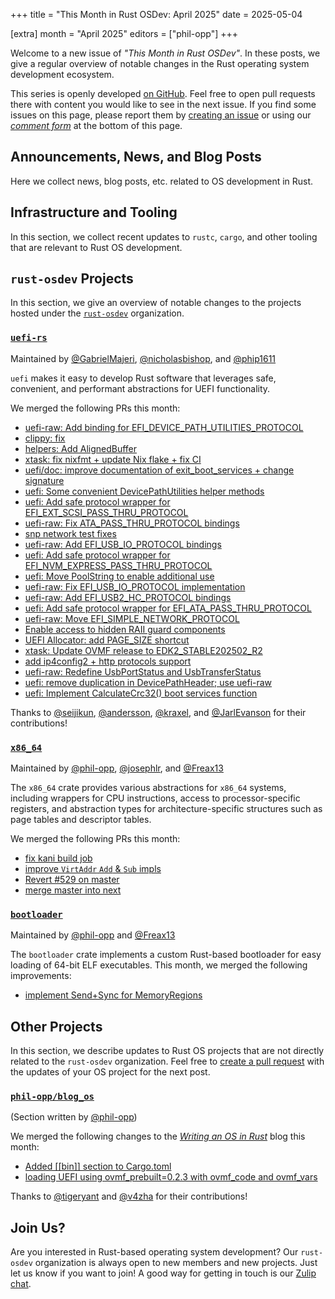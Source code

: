 +++
title = "This Month in Rust OSDev: April 2025"
date = 2025-05-04

[extra]
month = "April 2025"
editors = ["phil-opp"]
+++

Welcome to a new issue of _"This Month in Rust OSDev"_. In these posts, we give a regular overview of notable changes in the Rust operating system development ecosystem.

<!-- more -->

This series is openly developed [on GitHub](https://github.com/rust-osdev/homepage/). Feel free to open pull requests there with content you would like to see in the next issue. If you find some issues on this page, please report them by [creating an issue](https://github.com/rust-osdev/homepage/issues/new) or using our <a href="#comment-form">_comment form_</a> at the bottom of this page.

<!--
    This is a draft for the upcoming "This Month in Rust OSDev (April 2025)" post.
    Feel free to create pull requests against the `next` branch to add your
    content here.
    Please take a look at the past posts on https://rust-osdev.com/ to see the
    general structure of these posts.
-->

## Announcements, News, and Blog Posts

Here we collect news, blog posts, etc. related to OS development in Rust.

<!--
Please follow this template:

- [Title](https://example.com)
  - (optional) Some additional context
-->


## Infrastructure and Tooling

In this section, we collect recent updates to `rustc`, `cargo`, and other tooling that are relevant to Rust OS development.

<!--
    Please use the following template:

- [Title](https://example.com)
  - (optional) Some additional context
-->


## `rust-osdev` Projects

In this section, we give an overview of notable changes to the projects hosted under the [`rust-osdev`](https://github.com/rust-osdev/about) organization.

<!--
    Please use the following template:

    ### [`repo_name`](https://github.com/rust-osdev/repo_name)
    <span class="maintainers">Maintained by [@maintainer_1](https://github.com/maintainer_1)</span>

    The `repo_name` crate ...<<short introduction>>...

    We merged the following changes this month:
    <<changelog, either in list or text form>>
-->

### [`uefi-rs`](https://github.com/rust-osdev/uefi-rs)
<span class="maintainers">Maintained by [@GabrielMajeri](https://github.com/GabrielMajeri), [@nicholasbishop](https://github.com/nicholasbishop), and [@phip1611](https://github.com/phip1611)</span>

`uefi` makes it easy to develop Rust software that leverages safe, convenient,
and performant abstractions for UEFI functionality.

We merged the following PRs this month:

- [uefi-raw: Add binding for EFI_DEVICE_PATH_UTILITIES_PROTOCOL](https://github.com/rust-osdev/uefi-rs/pull/1598)
- [clippy: fix](https://github.com/rust-osdev/uefi-rs/pull/1602)
- [helpers: Add AlignedBuffer](https://github.com/rust-osdev/uefi-rs/pull/1600)
- [xtask: fix nixfmt + update Nix flake + fix CI](https://github.com/rust-osdev/uefi-rs/pull/1607)
- [uefi/doc: improve documentation of exit_boot_services + change signature](https://github.com/rust-osdev/uefi-rs/pull/1605)
- [uefi: Some convenient DevicePathUtilities helper methods](https://github.com/rust-osdev/uefi-rs/pull/1599)
- [uefi: Add safe protocol wrapper for EFI_EXT_SCSI_PASS_THRU_PROTOCOL](https://github.com/rust-osdev/uefi-rs/pull/1589)
- [uefi-raw: Fix ATA_PASS_THRU_PROTOCOL bindings](https://github.com/rust-osdev/uefi-rs/pull/1619)
- [snp network test fixes](https://github.com/rust-osdev/uefi-rs/pull/1618)
- [uefi-raw: Add EFI_USB_IO_PROTOCOL bindings](https://github.com/rust-osdev/uefi-rs/pull/1623)
- [uefi: Add safe protocol wrapper for EFI_NVM_EXPRESS_PASS_THRU_PROTOCOL](https://github.com/rust-osdev/uefi-rs/pull/1594)
- [uefi: Move PoolString to enable additional use](https://github.com/rust-osdev/uefi-rs/pull/1624)
- [uefi-raw: Fix EFI_USB_IO_PROTOCOL implementation](https://github.com/rust-osdev/uefi-rs/pull/1626)
- [uefi-raw: Add EFI_USB2_HC_PROTOCOL bindings](https://github.com/rust-osdev/uefi-rs/pull/1629)
- [uefi: Add safe protocol wrapper for EFI_ATA_PASS_THRU_PROTOCOL](https://github.com/rust-osdev/uefi-rs/pull/1595)
- [uefi-raw: Move EFI_SIMPLE_NETWORK_PROTOCOL](https://github.com/rust-osdev/uefi-rs/pull/1634)
- [Enable access to hidden RAII guard components](https://github.com/rust-osdev/uefi-rs/pull/1635)
- [UEFI Allocator: add PAGE_SIZE shortcut ](https://github.com/rust-osdev/uefi-rs/pull/1611)
- [xtask: Update OVMF release to EDK2_STABLE202502_R2](https://github.com/rust-osdev/uefi-rs/pull/1637)
- [add ip4config2 + http protocols support](https://github.com/rust-osdev/uefi-rs/pull/1614)
- [uefi-raw: Redefine UsbPortStatus and UsbTransferStatus](https://github.com/rust-osdev/uefi-rs/pull/1638)
- [uefi: remove duplication in DevicePathHeader; use uefi-raw](https://github.com/rust-osdev/uefi-rs/pull/1613)
- [uefi: Implement CalculateCrc32() boot services function](https://github.com/rust-osdev/uefi-rs/pull/1649)

<!-- - [fix(deps): update rust crate clap to v4.5.35](https://github.com/rust-osdev/uefi-rs/pull/1610) -->
<!-- - [ci: fix](https://github.com/rust-osdev/uefi-rs/pull/1631) -->
<!-- - [chore(deps): update codecov/codecov-action action to v5.4.2](https://github.com/rust-osdev/uefi-rs/pull/1633) -->
<!-- - [chore(deps): update crate-ci/typos action to v1.31.1](https://github.com/rust-osdev/uefi-rs/pull/1647) -->
<!-- - [chore(deps): lock file maintenance](https://github.com/rust-osdev/uefi-rs/pull/1648) -->
<!-- - [ci: fix failing MSRV uefi-raw job](https://github.com/rust-osdev/uefi-rs/pull/1650) -->

Thanks to [@seijikun](https://github.com/seijikun), [@andersson](https://github.com/andersson), [@kraxel](https://github.com/kraxel), and [@JarlEvanson](https://github.com/JarlEvanson) for their contributions!


### [`x86_64`](https://github.com/rust-osdev/x86_64)
<span class="maintainers">Maintained by [@phil-opp](https://github.com/phil-opp), [@josephlr](https://github.com/orgs/rust-osdev/people/josephlr), and [@Freax13](https://github.com/orgs/rust-osdev/people/Freax13)</span>

The `x86_64` crate provides various abstractions for `x86_64` systems, including wrappers for CPU instructions, access to processor-specific registers, and abstraction types for architecture-specific structures such as page tables and descriptor tables.

We merged the following PRs this month:

- [fix kani build job](https://github.com/rust-osdev/x86_64/pull/544)
- [improve `VirtAddr` `Add` & `Sub` impls](https://github.com/rust-osdev/x86_64/pull/543)
- [Revert #529 on master](https://github.com/rust-osdev/x86_64/pull/545)
- [merge master into next](https://github.com/rust-osdev/x86_64/pull/546)


### [`bootloader`](https://github.com/rust-osdev/bootloader)
<span class="maintainers">Maintained by [@phil-opp](https://github.com/phil-opp) and [@Freax13](https://github.com/orgs/rust-osdev/people/Freax13)</span>

The `bootloader` crate implements a custom Rust-based bootloader for easy loading of 64-bit ELF executables. This month, we merged the following improvements:

- [implement Send+Sync for MemoryRegions](https://github.com/rust-osdev/bootloader/pull/502)



## Other Projects

In this section, we describe updates to Rust OS projects that are not directly related to the `rust-osdev` organization. Feel free to [create a pull request](https://github.com/rust-osdev/homepage/pulls) with the updates of your OS project for the next post.

<!--
    Please use the following template:

    ### [`owner_name/repo_name`](https://github.com/rust-osdev/owner_name/repo_name)
    <span class="maintainers">(Section written by [@your_github_name](https://github.com/your_github_name))</span>

    ...<<your project updates>>...
-->

### [`phil-opp/blog_os`](https://github.com/phil-opp/blog_os)
<span class="maintainers">(Section written by [@phil-opp](https://github.com/phil-opp))</span>

We merged the following changes to the [_Writing an OS in Rust_](https://os.phil-opp.com/) blog this month:

- [Added [[bin]] section to Cargo.toml](https://github.com/phil-opp/blog_os/pull/1412)
- [loading UEFI using ovmf_prebuilt=0.2.3 with ovmf_code and ovmf_vars](https://github.com/phil-opp/blog_os/pull/1410)

Thanks to [@tigeryant](https://github.com/tigeryant) and [@v4zha](https://github.com/v4zha) for their contributions!


## Join Us?

Are you interested in Rust-based operating system development? Our `rust-osdev` organization is always open to new members and new projects. Just let us know if you want to join! A good way for getting in touch is our [Zulip chat](https://rust-osdev.zulipchat.com).
